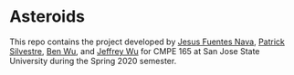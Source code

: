 # Asteroids

This repo contains the project developed by [Jesus Fuentes Nava](https://github.com/jefuentesnava), [Patrick Silvestre](https://github.com/pjsilvestre), [Ben Wu](https://github.com/benjamin0821), and [Jeffrey Wu](https://github.com/JesWu) for CMPE 165 at San Jose State University during the Spring 2020 semester.

